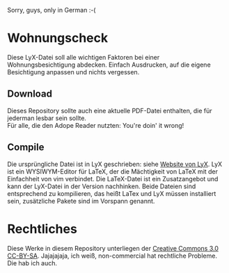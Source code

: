 Sorry, guys, only in German :-(

# Wohnungscheck

Diese LyX-Datei soll alle wichtigen Faktoren bei einer Wohnungsbesichtigung abdecken. Einfach Ausdrucken, auf die eigene Besichtigung anpassen und nichts vergessen.

## Download

Dieses Repository sollte auch eine aktuelle PDF-Datei enthalten, die für jederman lesbar sein sollte.  
Für alle, die den Adope Reader nutzten: You're doin' it wrong!

## Compile

Die ursprüngliche Datei ist in LyX geschrieben: siehe [Website von LyX](http://www.lyx.org// "LyX.org - The Document Processor"). LyX ist ein WYSIWYM-Editor für LaTeX, der die Mächtigkeit von LaTeX mit der Einfachheit von vim verbindet. Die LaTeX-Datei ist ein Zusatzangebot und kann der LyX-Datei in der Version nachhinken. Beide Dateien sind entsprechend zu kompilieren, das heißt LaTex und LyX müssen installiert sein, zusätzliche Pakete sind im Vorspann genannt.

# Rechtliches

Diese Werke in diesem Repository unterliegen der [Creative Commons 3.0 CC-BY-SA](http://creativecommons.org/licenses/by/3.0/de/ "Creative Commons 3.0 CC-BY-SA"). Jajajajaja, ich weiß, non-commercial hat rechtliche Probleme. Die hab ich auch.